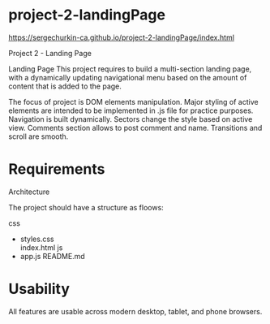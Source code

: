 # project-2-landingPage
https://sergechurkin-ca.github.io/project-2-landingPage/index.html

Project 2 - Landing Page

Landing Page
This project requires to build a multi-section landing page, with a dynamically updating navigational menu based on the amount of content that is added to the page.


The focus of project is DOM elements manipulation. 
Major styling of active elements are intended to be implemented in .js file for practice purposes.
Navigation is built dynamically.
Sectors change the style based on active view.
Comments section allows to post comment and name.
Transitions and scroll are smooth.

# Requirements 
Architecture

The project should have a structure as floows:

css
- styles.css    
index.html
js
- app.js
README.md

# Usability

All features are usable across modern desktop, tablet, and phone browsers.

